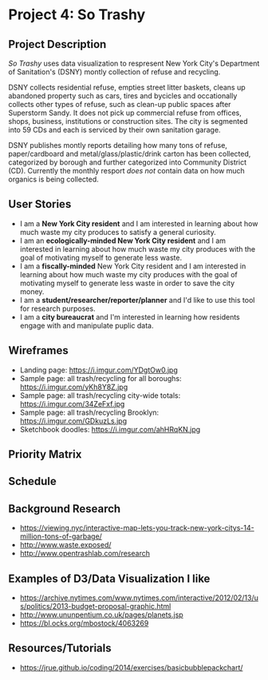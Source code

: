 # Project 4: So Trashy

## Project Description
*So Trashy* uses data visualization to respresent New York City's Department of Sanitation's (DSNY) montly collection of refuse and recycling.

DSNY collects residential refuse, empties street litter baskets, cleans up abandoned property such as cars, tires and bycicles and occationally collects other types of refuse, such as clean-up public spaces after Superstorm Sandy. It does not pick up commercial refuse from offices, shops, business, institutions or construction sites. The city is segmented into 59 CDs and each is serviced by their own sanitation garage.

DSNY publishes montly reports detailing how many tons of refuse, paper/cardboard and metal/glass/plastic/drink carton has been collected, categorized by borough and further categorized into Community District (CD). Currently the monthly resport *does not* contain data on how much organics is being collected. 

## User Stories
- I am a **New York City resident** and I am interested in learning about how much waste my city produces to satisfy a general curiosity.
- I am an **ecologically-minded New York City resident** and I am interested in learning about how much waste my city produces with the goal of motivating myself to generate less waste.
- I am a **fiscally-minded** New York City resident and I am interested in learning about how much waste my city produces with the goal of motivating myself to generate less waste in order to save the city money.
 - I am a **student/researcher/reporter/planner** and I'd like to use this tool for research purposes.
 - I am a **city bureaucrat** and I'm interested in learning how residents engage with and manipulate puplic data.

## Wireframes
- Landing page: https://i.imgur.com/YDgtOw0.jpg
- Sample page: all trash/recycling for all boroughs: https://i.imgur.com/yKh8Y8Z.jpg
- Sample page: all trash/recycling city-wide totals: https://i.imgur.com/34ZeFxf.jpg
- Sample page: all trash/recycling Brooklyn: https://i.imgur.com/GDkuzLs.jpg
- Sketchbook doodles: https://i.imgur.com/ahHRqKN.jpg

## Priority Matrix

## Schedule





## Background Research

- https://viewing.nyc/interactive-map-lets-you-track-new-york-citys-14-million-tons-of-garbage/
- http://www.waste.exposed/
- http://www.opentrashlab.com/research

## Examples of D3/Data Visualization I like
- https://archive.nytimes.com/www.nytimes.com/interactive/2012/02/13/us/politics/2013-budget-proposal-graphic.html
- http://www.ununpentium.co.uk/pages/planets.jsp
- https://bl.ocks.org/mbostock/4063269

## Resources/Tutorials
- https://jrue.github.io/coding/2014/exercises/basicbubblepackchart/
